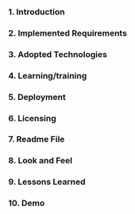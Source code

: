 ### 1. Introduction

### 2. Implemented Requirements

### 3. Adopted Technologies

### 4. Learning/training

### 5. Deployment

### 6. Licensing

### 7. Readme File

### 8. Look and Feel

### 9. Lessons Learned

### 10. Demo
